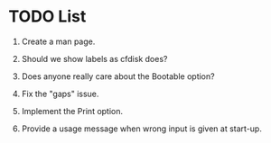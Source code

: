 TODO List
=========

1. Create a man page.

2. Should we show labels as cfdisk does?

3. Does anyone really care about the Bootable option?

4. Fix the "gaps" issue.

5. Implement the Print option.

6. Provide a usage message when wrong input is given at start-up.
